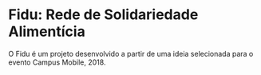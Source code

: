 # Fidu: Rede de Solidariedade Alimentícia
O Fidu é um projeto desenvolvido a partir de uma ideia selecionada para o evento Campus Mobile, 2018.
